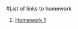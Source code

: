 #List of links to homework

1. [Homework 1](https://github.com/YuriyChaban/ROR/tree/master/lesson_1)